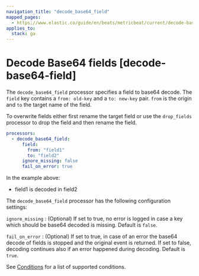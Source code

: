 ```yaml
---
navigation_title: "decode_base64_field"
mapped_pages:
  - https://www.elastic.co/guide/en/beats/metricbeat/current/decode-base64-field.html
applies_to:
  stack: ga
---
```


# Decode Base64 fields [decode-base64-field]


The `decode_base64_field` processor specifies a field to base64 decode. The `field` key contains a `from: old-key` and a `to: new-key` pair. `from` is the origin and `to` the target name of the field.

To overwrite fields either first rename the target field or use the `drop_fields` processor to drop the field and then rename the field.

```yaml
processors:
  - decode_base64_field:
      field:
        from: "field1"
        to: "field2"
      ignore_missing: false
      fail_on_error: true
```

In the example above:
- field1 is decoded in field2

The `decode_base64_field` processor has the following configuration settings:

`ignore_missing`
:   (Optional) If set to true, no error is logged in case a key which should be base64 decoded is missing. Default is `false`.

`fail_on_error`
:   (Optional) If set to true, in case of an error the base64 decode of fields is stopped and the original event is returned. If set to false, decoding continues also if an error happened during decoding. Default is `true`.

See [Conditions](/reference/metricbeat/defining-processors.md#conditions) for a list of supported conditions.

